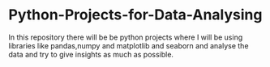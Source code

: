 # Python-Projects-for-Data-Analysing
In this repository there will be be python projects where I will be using libraries like pandas,numpy and matplotlib and seaborn and analyse the data and try to give insights as much as possible.
